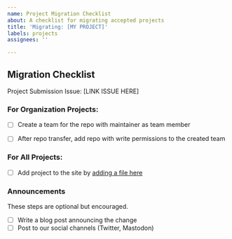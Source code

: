 ```yaml
---
name: Project Migration Checklist
about: A checklist for migrating accepted projects
title: 'Migrating: [MY PROJECT]'
labels: projects
assignees: ''

---
```


## Migration Checklist

Project Submission Issue: [LINK ISSUE HERE]

### For Organization Projects:

- [ ] Create a team for the repo with maintainer as team member
- [ ] After repo transfer, add repo with write permissions to the created team


### For All Projects:

- [ ] Add project to the site by [adding a file here](https://github.com/typelevel/typelevel.github.com/tree/development/collections/_projects)


### Announcements

These steps are optional but encouraged.

- [ ] Write a blog post announcing the change
- [ ] Post to our social channels (Twitter, Mastodon)
